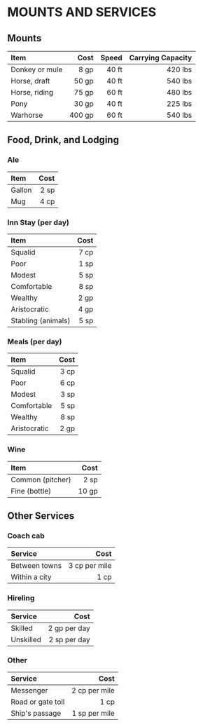 # MOUNTS AND SERVICES 

## Mounts 
| Item | Cost | Speed | Carrying Capacity |
| :--- | ---: | ---: | ---: |
| Donkey or mule | 8 gp | 40 ft | 420 lbs |
| Horse, draft | 50 gp | 40 ft | 540 lbs |
| Horse, riding | 75 gp | 60 ft | 480 lbs |
| Pony | 30 gp | 40 ft | 225 lbs |
| Warhorse | 400 gp | 60 ft | 540 lbs |

## Food, Drink, and Lodging
### Ale
| Item | Cost |
| :--- | ---: |
| Gallon | 2 sp |
| Mug | 4 cp |

### Inn Stay (per day)
| Item | Cost |
| :--- | ---: |
| Squalid | 7 cp |
| Poor | 1 sp |
| Modest | 5 sp |
| Comfortable | 8 sp |
| Wealthy | 2 gp |
| Aristocratic | 4 gp |
| Stabling (animals) | 5 sp |

### Meals (per day)
| Item | Cost |
| :--- | ---: |
| Squalid | 3 cp |
| Poor | 6 cp |
| Modest | 3 sp |
| Comfortable | 5 sp |
| Wealthy | 8 sp |
| Aristocratic | 2 gp |

### Wine
| Item | Cost |
| :--- | ---: |
| Common (pitcher) | 2 sp |
| Fine (bottle) | 10 gp |

## Other Services
### Coach cab
| Service | Cost |
| :--- | ---: |
| Between towns | 3 cp per mile |
| Within a city | 1 cp |

### Hireling
| Service | Cost |
| :--- | ---: |
| Skilled | 2 gp per day |
| Unskilled | 2 sp per day |

### Other
| Service | Cost |
| :--- | ---: |
| Messenger | 2 cp per mile |
| Road or gate toll | 1 cp |
| Ship's passage | 1 sp per mile |
